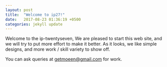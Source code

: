 ```yaml
---
layout: post
title:  "Welcome to ip27!"
date:   2017-08-23 01:36:19 +0500
categories: jekyll update
---
```


Welcome to the ip-twentyseven,
We are pleased to start this web site, and we will try to put more effort to make it better. As it looks, we like simple designs, and more work / skill variety to show off.

You can ask queries at getmoeen@gmail.com for work.

